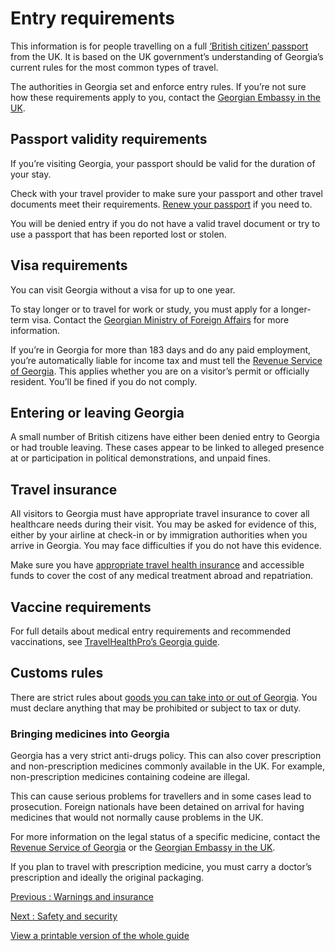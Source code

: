 # Entry requirements

This information is for people travelling on a full [‘British citizen’ passport](https://www.gov.uk/types-of-british-nationality) from the UK. It is based on the UK government’s understanding of Georgia’s current rules for the most common types of travel.

The authorities in Georgia set and enforce entry rules. If you’re not sure how these requirements apply to you, contact the [Georgian Embassy in the UK](https://uk.mfa.gov.ge/en).

## Passport validity requirements

If you’re visiting Georgia, your passport should be valid for the duration of your stay.

Check with your travel provider to make sure your passport and other travel documents meet their requirements. [Renew your passport](https://www.gov.uk/renew-adult-passport/renew) if you need to.

You will be denied entry if you do not have a valid travel document or try to use a passport that has been reported lost or stolen.

## Visa requirements

You can visit Georgia without a visa for up to one year.

To stay longer or to travel for work or study, you must apply for a longer-term visa. Contact the [Georgian Ministry of Foreign Affairs](https://new.geoconsul.gov.ge/en) for more information.

If you’re in Georgia for more than 183 days and do any paid employment, you’re automatically liable for income tax and must tell the [Revenue Service of Georgia](https://rs.ge/Home-en). This applies whether you are on a visitor’s permit or officially resident. You’ll be fined if you do not comply.

## Entering or leaving Georgia

A small number of British citizens have either been denied entry to Georgia or had trouble leaving. These cases appear to be linked to alleged presence at or participation in political demonstrations, and unpaid fines.

## Travel insurance

All visitors to Georgia must have appropriate travel insurance to cover all healthcare needs during their visit. You may be asked for evidence of this, either by your airline at check-in or by immigration authorities when you arrive in Georgia. You may face difficulties if you do not have this evidence.

Make sure you have [appropriate travel health insurance](https://www.gov.uk/guidance/foreign-travel-insurance) and accessible funds to cover the cost of any medical treatment abroad and repatriation.

## Vaccine requirements

For full details about medical entry requirements and recommended vaccinations, see [TravelHealthPro’s Georgia guide](https://travelhealthpro.org.uk/country/87/georgia#Vaccine_Recommendations).

## Customs rules

There are strict rules about [goods you can take into or out of Georgia](https://www.rs.ge/LegalEntityCustomsProcedures-en?cat=1&tab=1). You must declare anything that may be prohibited or subject to tax or duty.

### Bringing medicines into Georgia

Georgia has a very strict anti-drugs policy. This can also cover prescription and non-prescription medicines commonly available in the UK. For example, non-prescription medicines containing codeine are illegal.

This can cause serious problems for travellers and in some cases lead to prosecution. Foreign nationals have been detained on arrival for having medicines that would not normally cause problems in the UK.

For more information on the legal status of a specific medicine, contact the [Revenue Service of Georgia](https://rs.ge/Home-en) or the [Georgian Embassy in the UK](https://uk.mfa.gov.ge/en).

If you plan to travel with prescription medicine, you must carry a doctor’s prescription and ideally the original packaging.

[Previous
:
Warnings and insurance](/foreign-travel-advice/georgia)

[Next
:
Safety and security](/foreign-travel-advice/georgia/safety-and-security)

[View a printable version of the whole guide](/foreign-travel-advice/georgia/print)